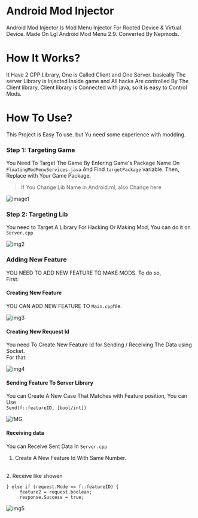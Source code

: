 <h1>
  Android Mod Injector
</h1>
<p>
Android Mod Injector Is Mod Menu Injector For Rooted Device & Virtual Device. Made On Lgl Android Mod Menu 2.9. Converted By Nepmods.
  </p>


<H1> How It Works? </h1>
<p> It Have 2 CPP Library, One is Called Client and One Server. basically The server Library is Injected Inside game and All hacks Are controlled By The Client library, Client library is Connected with java, so it is easy to Control Mods.</p>



<H1> How To Use? </h1>
<P>
This Project is Easy To use. but Yu need some experience with modding.
</P>
<H3> Step 1: Targeting Game </h3>
You Need To Target The Game By Entering Game's Package Name On 
<Code>FloatingModMenuServices.java</code>
 And Find <code>targetPackage</code> variable. Then, Replace with Your Game Package.

>If You Change Lib Name in Android.ml, also Change here

![image1](https://i.ibb.co/fX3xWqG/Screenshot-20220721-191944.png)


<H3> Step 2: Targeting Lib </h3>
You need to Target A Library For Hacking Or Making Mod, You can do it on <code>Server.cpp</code>


![img2](https://i.ibb.co/8NXSW43/Screenshot-20220721-192853.png)


<H3>Adding New Feature</h3>
YOU NEED TO ADD NEW FEATURE TO MAKE MODS. 
To do so, <br>
First:
<H4> Creating New Feature</h4>
YOU CAN ADD NEW FEATURE TO <code>Main.cpp</code>file.


![img3](https://i.postimg.cc/0y5TfJqY/Screenshot-20220721-194316.png)

<H4>Creating New Request Id</h4>
You need To Create New Feature Id for Sending / Receiving The Data using Socket.
<Br>For that:

![img4](https://gcdnb.pbrd.co/images/gD4k4bLyw9fb.png?o=1)


<H4>Sending Feature To Server Library</h4>
You can Create A New Case That Matches with Feature position, You can Use <br>
<Code>Send(f::featureID, [bool/int])</code>

![IMG](https://anopic.us/DinoyWOBMqjXANKcQuU0yK6mw61m4E3BfprNveWP.jpg)

<H4>Receiving data</h4>

You can Receive Sent Data In <code>Server.cpp</code>
<Br>
1. Create A New Feature Id With Same Number.
<Br>
2. Receive like showen

```
} else if (request.Mode == f::featureID) {
     feature2 = request.boolean;
     response.Success = true;

```

![img5](https://anopic.us/RcphngTLfeoyH5y4llSBoW7F3sjUcOXavRpgQTEA.jpg)

